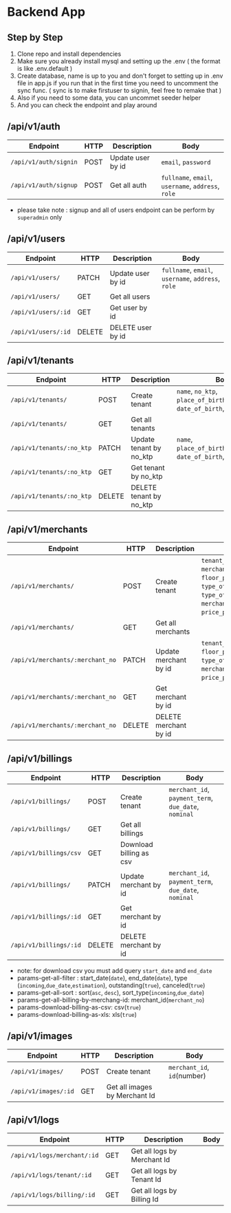 # Backend App

## Step by Step

1. Clone repo and install dependencies
2. Make sure you already install mysql and setting up the .env ( the format is like .env.default )
3. Create database, name is up to you and don't forget to setting up in .env file in app.js if you run that in the first time you need to uncomment the sync func. ( sync is to make firstuser to signin, feel free to remake that )
4. Also if you need to some data, you can uncommet seeder helper
5. And you can check the endpoint and play around

## /api/v1/auth

| Endpoint              | HTTP | Description       | Body                                               |
| --------------------- | ---- | ----------------- | -------------------------------------------------- |
| `/api/v1/auth/signin` | POST | Update user by id | `email`, `password`                                |
| `/api/v1/auth/signup` | POST | Get all auth      | `fullname`, `email`, `username`, `address`, `role` |

- please take note : signup and all of users endpoint can be perform by `superadmin` only

## /api/v1/users

| Endpoint            | HTTP   | Description       | Body                                               |
| ------------------- | ------ | ----------------- | -------------------------------------------------- |
| `/api/v1/users/`    | PATCH  | Update user by id | `fullname`, `email`, `username`, `address`, `role` |
| `/api/v1/users/`    | GET    | Get all users     |                                                    |
| `/api/v1/users/:id` | GET    | Get user by id    |                                                    |
| `/api/v1/users/:id` | DELETE | DELETE user by id |                                                    |

## /api/v1/tenants

| Endpoint                  | HTTP   | Description             | Body                                                                          |
| ------------------------- | ------ | ----------------------- | ----------------------------------------------------------------------------- |
| `/api/v1/tenants/`        | POST   | Create tenant           | `name`, `no_ktp`, `place_of_birth`,`phone_number`, `date_of_birth`, `address` |
| `/api/v1/tenants/`        | GET    | Get all tenants         |                                                                               |
| `/api/v1/tenants/:no_ktp` | PATCH  | Update tenant by no_ktp | `name`, `place_of_birth`,`phone_number`, `date_of_birth`, `address`           |
| `/api/v1/tenants/:no_ktp` | GET    | Get tenant by no_ktp    |                                                                               |
| `/api/v1/tenants/:no_ktp` | DELETE | DELETE tenant by no_ktp |                                                                               |

## /api/v1/merchants

| Endpoint                         | HTTP   | Description           | Body                                                                                                                                                   |
| -------------------------------- | ------ | --------------------- | ------------------------------------------------------------------------------------------------------------------------------------------------------ |
| `/api/v1/merchants/`             | POST   | Create tenant         | `tenant_id`,`merchant_no`, `merchant_status`, `floor_position`, `type_of_sale`, `type_of_merchant`, `merchant_space`, `price_per_meter`, `total_price` |
| `/api/v1/merchants/`             | GET    | Get all merchants     |                                                                                                                                                        |
| `/api/v1/merchants/:merchant_no` | PATCH  | Update merchant by id | `tenant_id`, `merchant_status`, `floor_position`,`type_of_sale`, `type_of_merchant`, `merchant_space`, `price_per_meter`, `total_price`                |
| `/api/v1/merchants/:merchant_no` | GET    | Get merchant by id    |                                                                                                                                                        |
| `/api/v1/merchants/:merchant_no` | DELETE | DELETE merchant by id |                                                                                                                                                        |

## /api/v1/billings

| Endpoint               | HTTP   | Description             | Body                                                 |
| ---------------------- | ------ | ----------------------- | ---------------------------------------------------- |
| `/api/v1/billings/`    | POST   | Create tenant           | `merchant_id`, `payment_term`, `due_date`, `nominal` |
| `/api/v1/billings/`    | GET    | Get all billings        |                                                      |
| `/api/v1/billings/csv` | GET    | Download billing as csv |                                                      |
| `/api/v1/billings/`    | PATCH  | Update merchant by id   | `merchant_id`, `payment_term`, `due_date`, `nominal` |
| `/api/v1/billings/:id` | GET    | Get merchant by id      |                                                      |
| `/api/v1/billings/:id` | DELETE | DELETE merchant by id   |                                                      |

- note: for download csv you must add query `start_date` and `end_date`
- params-get-all-filter : start_date(`date`), end_date(`date`), type (`incoming`,`due_date`,`estimation`), outstanding(`true`), canceled(`true`)
- params-get-all-sort : sort(`asc`, `desc`), sort_type(`incoming`,`due_date`)
- params-get-all-billing-by-merchang-id: merchant_id(`merchant_no`)
- params-download-billing-as-csv: csv(`true`)
- params-download-billing-as-xls: xls(`true`)

## /api/v1/images

| Endpoint             | HTTP | Description                   | Body                        |
| -------------------- | ---- | ----------------------------- | --------------------------- |
| `/api/v1/images/`    | POST | Create tenant                 | `merchant_id`, `id`(number) |
| `/api/v1/images/:id` | GET  | Get all images by Merchant Id |                             |

## /api/v1/logs

| Endpoint                    | HTTP | Description                 | Body |
| --------------------------- | ---- | --------------------------- | ---- |
| `/api/v1/logs/merchant/:id` | GET  | Get all logs by Merchant Id |      |
| `/api/v1/logs/tenant/:id`   | GET  | Get all logs by Tenant Id   |      |
| `/api/v1/logs/billing/:id`  | GET  | Get all logs by Billing Id  |      |
